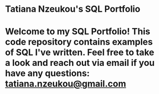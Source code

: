 # Tatiana Nzeukou's SQL Portfolio
# Welcome to my SQL Portfolio! This code repository contains examples of SQL I've written. Feel free to take a look and reach out via email if you have any questions: tatiana.nzeukou@gmail.com
